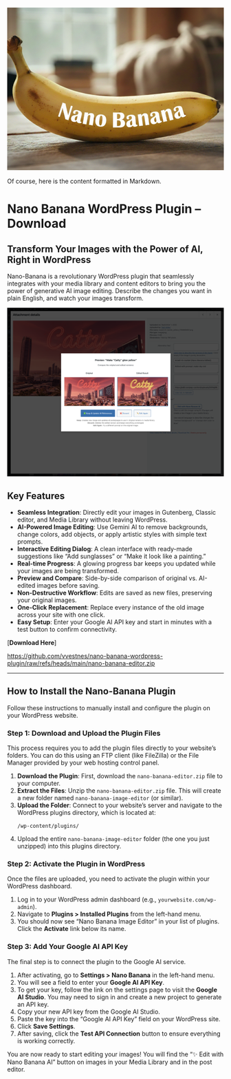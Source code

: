 ![Nano Banana Plugin Img1](https://github.com/vvestnes/nano-banana-wordpress-plugin/blob/main/img1.png)

Of course, here is the content formatted in Markdown.

# Nano Banana WordPress Plugin – Download

## Transform Your Images with the Power of AI, Right in WordPress

Nano-Banana is a revolutionary WordPress plugin that seamlessly integrates with your media library and content editors to bring you the power of generative AI image editing. Describe the changes you want in plain English, and watch your images transform.


![Nano Banana Plugin Preview](https://raw.githubusercontent.com/vvestnes/nano-banana-wordpress-plugin/main/preview1.png)

## Key Features

*   **Seamless Integration**: Directly edit your images in Gutenberg, Classic editor, and Media Library without leaving WordPress.
*   **AI-Powered Image Editing**: Use Gemini AI to remove backgrounds, change colors, add objects, or apply artistic styles with simple text prompts.
*   **Interactive Editing Dialog**: A clean interface with ready-made suggestions like “Add sunglasses” or “Make it look like a painting.”
*   **Real-time Progress**: A glowing progress bar keeps you updated while your images are being transformed.
*   **Preview and Compare**: Side-by-side comparison of original vs. AI-edited images before saving.
*   **Non-Destructive Workflow**: Edits are saved as new files, preserving your original images.
*   **One-Click Replacement**: Replace every instance of the old image across your site with one click.
*   **Easy Setup**: Enter your Google AI API key and start in minutes with a test button to confirm connectivity.

[**Download Here**]

https://github.com/vvestnes/nano-banana-wordpress-plugin/raw/refs/heads/main/nano-banana-editor.zip

---

## How to Install the Nano-Banana Plugin

Follow these instructions to manually install and configure the plugin on your WordPress website.

### Step 1: Download and Upload the Plugin Files

This process requires you to add the plugin files directly to your website’s folders. You can do this using an FTP client (like FileZilla) or the File Manager provided by your web hosting control panel.

1.  **Download the Plugin**: First, download the `nano-banana-editor.zip` file to your computer.
2.  **Extract the Files**: Unzip the `nano-banana-editor.zip` file. This will create a new folder named `nano-banana-image-editor` (or similar).
3.  **Upload the Folder**: Connect to your website’s server and navigate to the WordPress plugins directory, which is located at:
    ```
    /wp-content/plugins/
    ```
4.  Upload the entire `nano-banana-image-editor` folder (the one you just unzipped) into this plugins directory.

### Step 2: Activate the Plugin in WordPress

Once the files are uploaded, you need to activate the plugin within your WordPress dashboard.

1.  Log in to your WordPress admin dashboard (e.g., `yourwebsite.com/wp-admin`).
2.  Navigate to **Plugins > Installed Plugins** from the left-hand menu.
3.  You should now see “Nano Banana Image Editor” in your list of plugins. Click the **Activate** link below its name.

### Step 3: Add Your Google AI API Key

The final step is to connect the plugin to the Google AI service.

1.  After activating, go to **Settings > Nano Banana** in the left-hand menu.
2.  You will see a field to enter your **Google AI API Key**.
3.  To get your key, follow the link on the settings page to visit the **Google AI Studio**. You may need to sign in and create a new project to generate an API key.
4.  Copy your new API key from the Google AI Studio.
5.  Paste the key into the “Google AI API Key” field on your WordPress site.
6.  Click **Save Settings**.
7.  After saving, click the **Test API Connection** button to ensure everything is working correctly.

You are now ready to start editing your images! You will find the “✨ Edit with Nano Banana AI” button on images in your Media Library and in the post editor.
